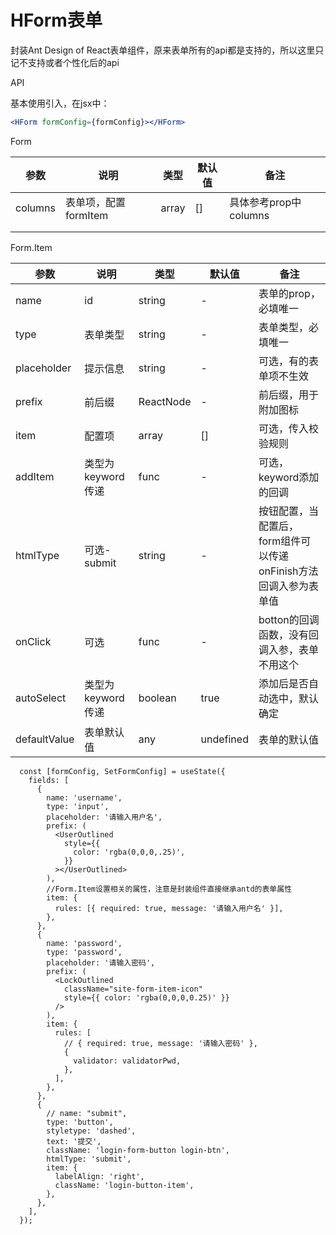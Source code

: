 # HForm表单

封装Ant Design of React表单组件，原来表单所有的api都是支持的，所以这里只记不支持或者个性化后的api

API

基本使用引入，在jsx中：

```jsx
<HForm formConfig={formConfig}></HForm>
```

Form

| 参数    | 说明                 | 类型  | 默认值 | 备注                  |
| ------- | -------------------- | ----- | ------ | --------------------- |
| columns | 表单项，配置formItem | array | []     | 具体参考prop中columns |
|         |                      |       |        |                       |
|         |                      |       |        |                       |

Form.Item

| 参数         | 说明              | 类型      | 默认值    | 备注                                                         |
| ------------ | ----------------- | --------- | --------- | ------------------------------------------------------------ |
| name         | id                | string    | -         | 表单的prop，必填唯一                                         |
| type         | 表单类型          | string    | -         | 表单类型，必填唯一                                           |
| placeholder  | 提示信息          | string    | -         | 可选，有的表单项不生效                                       |
| prefix       | 前后缀            | ReactNode | -         | 前后缀，用于附加图标                                         |
| item         | 配置项            | array     | []        | 可选，传入校验规则                                           |
| addItem      | 类型为keyword传递 | func      | -         | 可选，keyword添加的回调                                      |
| htmlType     | 可选-submit       | string    | -         | 按钮配置，当配置后，form组件可以传递onFinish方法回调入参为表单值 |
| onClick      | 可选              | func      | -         | botton的回调函数，没有回调入参，表单不用这个                 |
| autoSelect   | 类型为keyword传递 | boolean   | true      | 添加后是否自动选中，默认确定                                 |
| defaultValue | 表单默认值        | any       | undefined | 表单的默认值                                                 |



```react
  const [formConfig, SetFormConfig] = useState({
    fields: [
      {
        name: 'username',
        type: 'input',
        placeholder: '请输入用户名',
        prefix: (
          <UserOutlined
            style={{
              color: 'rgba(0,0,0,.25)',
            }}
          ></UserOutlined>
        ),
        //Form.Item设置相关的属性，注意是封装组件直接继承antd的表单属性
        item: {
          rules: [{ required: true, message: '请输入用户名' }],
        },
      },
      {
        name: 'password',
        type: 'password',
        placeholder: '请输入密码',
        prefix: (
          <LockOutlined
            className="site-form-item-icon"
            style={{ color: 'rgba(0,0,0,0.25)' }}
          />
        ),
        item: {
          rules: [
            // { required: true, message: '请输入密码' },
            {
              validator: validatorPwd,
            },
          ],
        },
      },
      {
        // name: "submit",
        type: 'button',
        styletype: 'dashed',
        text: '提交',
        className: 'login-form-button login-btn',
        htmlType: 'submit',
        item: {
          labelAlign: 'right',
          className: 'login-button-item',
        },
      },
    ],
  });
```

